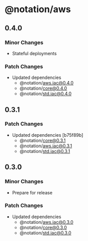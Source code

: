 # @notation/aws

## 0.4.0

### Minor Changes

- Stateful deployments

### Patch Changes

- Updated dependencies
  - @notation/aws.iac@0.4.0
  - @notation/core@0.4.0
  - @notation/std.iac@0.4.0

## 0.3.1

### Patch Changes

- Updated dependencies [b75f89b]
  - @notation/core@0.3.1
  - @notation/aws.iac@0.3.1
  - @notation/std.iac@0.3.1

## 0.3.0

### Minor Changes

- Prepare for release

### Patch Changes

- Updated dependencies
  - @notation/aws.iac@0.3.0
  - @notation/core@0.3.0
  - @notation/std.iac@0.3.0
